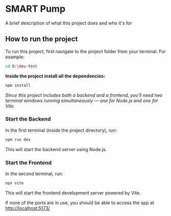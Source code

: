 
# SMART Pump

A brief description of what this project does and who it's for


## How to run the project

To run this project, first navigate to the project folder from your terminal. For example:


```bash
cd D:\dev-test
```

**Inside the project install all the dependencies:**
```bash
npm install
```

*Since this project includes both a backend and a frontend, you'll need two terminal windows running simultaneously — one for Node.js and one for Vite.*



### Start the Backend

In the first terminal (inside the project directory), run:
```bash
npm run dev
```
This will start the backend server using Node.js.


### Start the Frontend

In the second terminal, run:
```bash
npx vite
```
This will start the frontend development server powered by Vite.

If none of the ports are in use, you should be able to access the app at [http://localhost:5173/](http://localhost:5173/)
